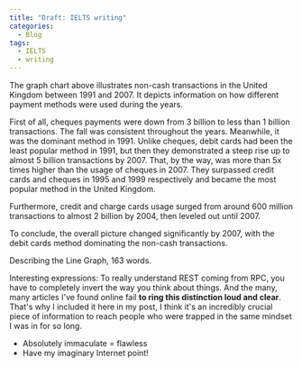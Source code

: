 ```yaml
---
title: "Draft: IELTS writing"
categories:
  - Blog 
tags:
  - IELTS 
  - writing
---
```

The graph chart above illustrates non-cash transactions in the United Kingdom between 1991 and 2007. It depicts information on how different payment methods were used during the years. 

First of all, cheques payments were down from 3 billion to less than 1 billion transactions. The fall was consistent throughout the years.  Meanwhile, it was the dominant method in 1991. Unlike cheques, debit cards had been the least popular method in 1991, but then they demonstrated a steep rise up to almost 5 billion transactions by 2007. That, by the way, was more than 5x times higher than the usage of cheques in 2007. They surpassed credit cards and cheques in 1995 and 1999 respectively and became the most popular method in the United Kingdom. 

Furthermore, credit and charge cards usage surged from around 600 million transactions to almost 2 billion by 2004, then leveled out until 2007. 

To conclude, the overall picture changed significantly by 2007, with the debit cards method dominating the non-cash transactions. 

Describing the Line Graph, 163 words. 



Interesting expressions: 
To really understand REST coming from RPC, you have to completely invert the way you think about things. And the many, many articles I've found online fail **to ring this distinction loud and clear**. That's why I included it here in my post, I think it's an incredibly crucial piece of information to reach people who were trapped in the same mindset I was in for so long.

- Absolutely immaculate = flawless 
- Have my imaginary Internet point! 
